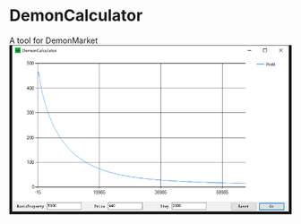 # DemonCalculator
A tool for DemonMarket
![screenshot](https://github.com/Tining123/DemonCalculator/blob/main/DemonCalculator/img/pic.png)
